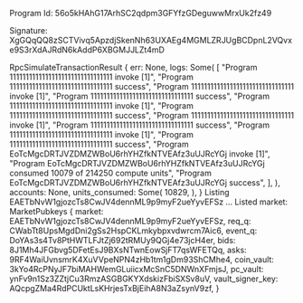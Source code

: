 Program Id: 56o5kHAhG17ArhSC2qdpm3GFYfzGDeguwwMrxUk2fz49

Signature: XgGQqQQ8zSCTVivq5ApzdjSkenNh63UXAEg4MGMLZRJUgBCDpnL2VQvxe9S3rXdAJRdN6kAddP6XBGMJJLZt4mD


RpcSimulateTransactionResult {
    err: None,
    logs: Some(
        [
            "Program 11111111111111111111111111111111 invoke [1]",
            "Program 11111111111111111111111111111111 success",
            "Program 11111111111111111111111111111111 invoke [1]",
            "Program 11111111111111111111111111111111 success",
            "Program 11111111111111111111111111111111 invoke [1]",
            "Program 11111111111111111111111111111111 success",
            "Program 11111111111111111111111111111111 invoke [1]",
            "Program 11111111111111111111111111111111 success",
            "Program 11111111111111111111111111111111 invoke [1]",
            "Program 11111111111111111111111111111111 success",
            "Program EoTcMgcDRTJVZDMZWBoU6rhYHZfkNTVEAfz3uUJRcYGj invoke [1]",
            "Program EoTcMgcDRTJVZDMZWBoU6rhYHZfkNTVEAfz3uUJRcYGj consumed 10079 of 214250 compute units",
            "Program EoTcMgcDRTJVZDMZWBoU6rhYHZfkNTVEAfz3uUJRcYGj success",
        ],
    ),
    accounts: None,
    units_consumed: Some(
        10829,
    ),
}
Listing EAETbNvW1gjozcTs8CwJV4dennML9p9myF2ueYyvEFSz ...
Listed market: MarketPubkeys {
    market: EAETbNvW1gjozcTs8CwJV4dennML9p9myF2ueYyvEFSz,
    req_q: CWabTt8UpsMgdDni2gSs2HspCKLmkybpxvdwrcm7Aic6,
    event_q: DoYAs3s4Tv8PtHWTLFJtZj692tRMUy9QGj4e73jcH4er,
    bids: 8J1Mh4JFGbvg5DFetEsJ9BXsNTwnEowSjFT7qsWFETQq,
    asks: 9RF4WaiUvnsmrK4XuVVpeNPN4zHb1tm1gDm93ShCMhe4,
    coin_vault: 3kYo4RcPNyJF7biMAHWemGLuiicxMcSnC5DNWnXFmjsJ,
    pc_vault: ynFv9n1Sz3ZZtjCu3RmzASGBGKYXdskizFbiSXSv8uV,
    vault_signer_key: AQcpgZMa4RdPCUktLsKHrjesTxBjEihA8N3aZsynV9zf,
}
